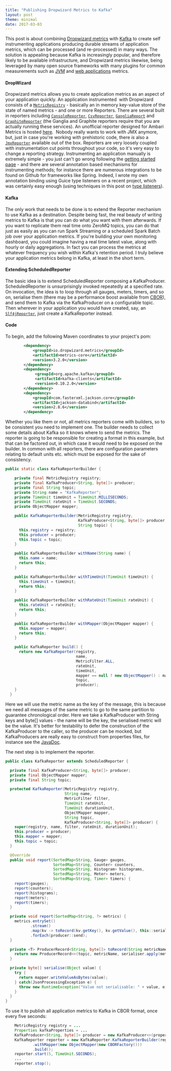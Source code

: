 ```yaml
---
title: "Publishing Dropwizard Metrics to Kafka"
layout: post
theme: minimal
date: 2017-03-03
---
```


This post is about combining [Dropwizard metrics](http://metrics.dropwizard.io) with [Kafka](https://kafka.apache.org) to create self instrumenting applications producing durable streams of application metrics, which can be processed (and re-processed) in many ways. The solution is appealing because Kafka is increasingly popular, and therefore likely to be available infrastructure, and Dropwizard metrics likewise, being leveraged by many open source frameworks with many plugins for common measurements such as [JVM](http://metrics.dropwizard.io/3.2.0/manual/jvm.html) and [web applications](http://metrics.dropwizard.io/3.2.0/manual/servlet.html) metrics.

#### DropWizard

Dropwizard metrics allows you to create application metrics as an aspect of your application quickly. An application instrumented  with Dropwizard consists of a [`MetricRegistry`](http://metrics.dropwizard.io/3.1.0/apidocs/com/codahale/metrics/MetricRegistry.html) - basically an in memory key-value store of the state of named metrics - and one or more Reporters. There are several built in reporters including [`ConsoleReporter`](http://metrics.dropwizard.io/3.1.0/apidocs/com/codahale/metrics/ConsoleReporter.html), [`CsvReporter`](http://metrics.dropwizard.io/3.1.0/apidocs/com/codahale/metrics/CsvReporter.html), [`GangliaReport`](http://metrics.dropwizard.io/3.1.0/apidocs/com/codahale/metrics/ganglia/GangliaReporter.html) and [`GraphiteReporter`](http://metrics.dropwizard.io/3.1.0/apidocs/com/codahale/metrics/graphite/GraphiteReporter.html) (the Ganglia and Graphite reporters require that you are actually running these services). An unofficial reporter designed for Ambari Metrics is hosted [here](https://github.com/joshelser/dropwizard-hadoop-metrics2).  Nobody really wants to work with JMX anymore, but, just in case you're working with prehistoric code, there _is_ also a [`JmxReporter`](http://metrics.dropwizard.io/3.1.0/apidocs/com/codahale/metrics/JmxReporter.html) available out of the box. Reporters are very loosely coupled with instrumentation cut points throughout your code, so it's very easy to change a reporting strategy. Instrumenting an application manually is extremely simple - you just can't go wrong following the [getting started page](http://metrics.dropwizard.io/3.2.0/getting-started.html) - and there are several annotation based mechanisms for instrumenting methods; for instance there are numerous integrations to be found on Github for frameworks like Spring. Indeed, I wrote my own annotation binding using Guice type listeners on a recent project, which was certainly easy enough (using techniques in this post on [type listeners](https://richardstartin.github.io/posts/advanced-aop-with-guice-typelisteners)).

#### Kafka

The only work that needs to be done is to extend the Reporter mechanism to use Kafka as a destination. Despite being fast, the real beauty of writing metrics to Kafka is that you can do what you want with them afterwards. If you want to replicate them real time onto ZeroMQ topics, you can do that just as easily as you can run Spark Streaming or a scheduled Spark Batch job over your application metrics. If you're building your own monitoring dashboard, you could imagine having a real time latest value, along with hourly or daily aggregations. In fact you can process the metrics at whatever frequency you wish within Kafka's retention period. I truly believe your application metrics belong<em> </em>in Kafka, at least in the short term.

#### Extending ScheduledReporter

The basic idea is to extend ScheduledReporter composing a KafkaProducer. ScheduledReporter is unsurprisingly invoked repeatedly at a specified rate. On invocation, the idea is to loop through all gauges, meters, timers, and so on, serialise them (there may be a performance boost available from [CBOR](https://richardstartin.github.io/posts/concise-binary-object-representation)), and send them to Kafka via the KafkaProducer on a configurable topic. Then wherever in your application you would have created, say, an [`Slf4jReporter`](http://metrics.dropwizard.io/3.1.0/apidocs/com/codahale/metrics/Slf4jReporter.html), just create a KafkaReporter instead.

#### Code

To begin, add the following Maven coordinates to your project's pom:

```xml
        <dependency>
            <groupId>io.dropwizard.metrics</groupId>
            <artifactId>metrics-core</artifactId>
            <version>3.2.0</version>
        </dependency>
        <dependency>
             <groupId>org.apache.kafka</groupId>
             <artifactId>kafka-clients</artifactId>
             <version>0.10.2.0</version>
        </dependency>
        <dependency>
            <groupId>com.fasterxml.jackson.core</groupId>
            <artifactId>jackson-databind</artifactId>
            <version>2.8.6</version>
        </dependency>
```

Whether you like them or not, all metrics reporters come with builders, so to be consistent you need to implement one. The builder needs to collect some details about Kafka so it knows where to send the metrics. The reporter is going to be responsible for creating a format in this example, but that can be factored out, in which case it would need to be exposed on the builder. In common with all reporters, there are configuration parameters relating to default units etc. which must be exposed for the sake of consistency.

```java
public static class KafkaReporterBuilder {

    private final MetricRegistry registry;
    private final KafkaProducer<String, byte[]> producer;
    private final String topic;
    private String name = "KafkaReporter";
    private TimeUnit timeUnit = TimeUnit.MILLISECONDS;
    private TimeUnit rateUnit = TimeUnit.SECONDS;
    private ObjectMapper mapper;

    public KafkaReporterBuilder(MetricRegistry registry,
                                KafkaProducer<String, byte[]> producer,
                                String topic) {
      this.registry = registry;
      this.producer = producer;
      this.topic = topic;
    }

    public KafkaReporterBuilder withName(String name) {
      this.name = name;
      return this;
    }

    public KafkaReporterBuilder withTimeUnit(TimeUnit timeUnit) {
      this.timeUnit = timeUnit;
      return this;
    }

    public KafkaReporterBuilder withRateUnit(TimeUnit rateUnit) {
      this.rateUnit = rateUnit;
      return this;
    }

    public KafkaReporterBuilder withMapper(ObjectMapper mapper) {
      this.mapper = mapper;
      return this;
    }

    public KafkaReporter build() {
      return new KafkaReporter(registry,
                               name,
                               MetricFilter.ALL,
                               rateUnit,
                               timeUnit,
                               mapper == null ? new ObjectMapper() : mapper,
                               topic,
                               producer);
    }
  }
```

Here we will use the metric name as the key of the message, this is because we need all messages of the same metric to go to the same partition to guarantee chronological order. Here we take a KafkaProducer with String keys and byte[] values - the name will be the key, the serialised metric will be the value. It's better for testability to defer the construction of the KafkaProducer to the caller, so the producer can be mocked, but KafkaProducers are really easy to construct from properties files, for instance see the [JavaDoc](https://kafka.apache.org/090/javadoc/org/apache/kafka/clients/producer/KafkaProducer.html).

The next step is to implement the reporter.

```java
public class KafkaReporter extends ScheduledReporter {

  private final KafkaProducer<String, byte[]> producer;
  private final ObjectMapper mapper;
  private final String topic;

  protected KafkaReporter(MetricRegistry registry,
                          String name,
                          MetricFilter filter,
                          TimeUnit rateUnit,
                          TimeUnit durationUnit,
                          ObjectMapper mapper,
                          String topic,
                          KafkaProducer<String, byte[]> producer) {
    super(registry, name, filter, rateUnit, durationUnit);
    this.producer = producer;
    this.mapper = mapper;
    this.topic = topic;
  }

  @Override
  public void report(SortedMap<String, Gauge> gauges,
                     SortedMap<String, Counter> counters,
                     SortedMap<String, Histogram> histograms,
                     SortedMap<String, Meter> meters,
                     SortedMap<String, Timer> timers) {
    report(gauges);
    report(counters);
    report(histograms);
    report(meters);
    report(timers);
  }

  private void report(SortedMap<String, ?> metrics) {
    metrics.entrySet()
           .stream()
           .map(kv -> toRecord(kv.getKey(), kv.getValue(), this::serialise))
           .forEach(producer::send);
  }

  private <T> ProducerRecord<String, byte[]> toRecord(String metricName, T metric, Function<T, byte[]> serialiser) {
    return new ProducerRecord<>(topic, metricName, serialiser.apply(metric));
  }

  private byte[] serialise(Object value) {
    try {
      return mapper.writeValueAsBytes(value);
    } catch(JsonProcessingException e) {
      throw new RuntimeException("Value not serialisable: " + value, e);
    }
  }
}
```

To use it to publish all application metrics to Kafka in CBOR format, once every five seconds:

```java
    MetricRegistry registry = ...
    Properties kafkaProperties = ...
    KafkaProducer<String, byte[]> producer = new KafkaProducer<>(properties);
    KafkaReporter reporter = new KafkaReporter.KafkaReporterBuilder(registry, producer, "topic")
            .withMapper(new ObjectMapper(new CBORFactory()))
            .build();
    reporter.start(5, TimeUnit.SECONDS);
    ...
    reporter.stop();
```
